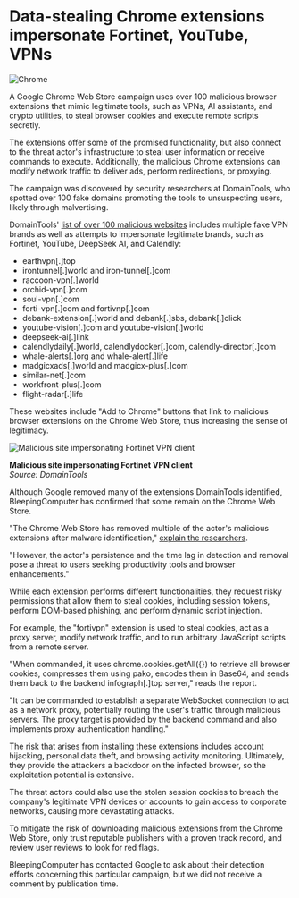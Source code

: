 # Data-stealing Chrome extensions impersonate Fortinet, YouTube, VPNs

![Chrome](https://www.bleepstatic.com/content/hl-images/2021/09/23/Chrome_flare.jpg)

A Google Chrome Web Store campaign uses over 100 malicious browser extensions that mimic legitimate tools, such as VPNs, AI assistants, and crypto utilities, to steal browser cookies and execute remote scripts secretly.

The extensions offer some of the promised functionality, but also connect to the threat actor's infrastructure to steal user information or receive commands to execute. Additionally, the malicious Chrome extensions can modify network traffic to deliver ads, perform redirections, or proxying.

The campaign was discovered by security researchers at DomainTools, who spotted over 100 fake domains promoting the tools to unsuspecting users, likely through malvertising.

DomainTools' [list of over 100 malicious websites](https://github.com/DomainTools/SecuritySnacks/blob/main/2025/DualFunction-Malware-Chrome-Extensions) includes multiple fake VPN brands as well as attempts to impersonate legitimate brands, such as Fortinet, YouTube, DeepSeek AI, and Calendly:

* earthvpn\[.\]top
* irontunnel\[.\]world and iron-tunnel\[.\]com
* raccoon-vpn\[.\]world
* orchid-vpn\[.\]com
* soul-vpn\[.\]com
* forti-vpn\[.\]com and fortivnp\[.\]com
* debank-extension\[.\]world and debank\[.\]sbs, debank\[.\]click
* youtube-vision\[.\]com and youtube-vision\[.\]world
* deepseek-ai\[.\]link
* calendlydaily\[.\]world, calendlydocker\[.\]com, calendly-director\[.\]com
* whale-alerts\[.\]org and whale-alert\[.\]life
* madgicxads\[.\]world and madgicx-plus\[.\]com
* similar-net\[.\]com
* workfront-plus\[.\]com
* flight-radar\[.\]life

These websites include "Add to Chrome" buttons that link to malicious browser extensions on the Chrome Web Store, thus increasing the sense of legitimacy.

![Malicious site impersonating Fortinet VPN client](https://www.bleepstatic.com/images/news/security/c/chrome-extensions/100-extensions/fortivpn.jpg)

**Malicious site impersonating Fortinet VPN client**  
_Source: DomainTools_

Although Google removed many of the extensions DomainTools identified, BleepingComputer has confirmed that some remain on the Chrome Web Store.

"The Chrome Web Store has removed multiple of the actor's malicious extensions after malware identification," [explain the researchers](https://dti.domaintools.com/dual-function-malware-chrome-extensions/).

"However, the actor's persistence and the time lag in detection and removal pose a threat to users seeking productivity tools and browser enhancements."

While each extension performs different functionalities, they request risky permissions that allow them to steal cookies, including session tokens, perform DOM-based phishing, and perform dynamic script injection.

For example, the "fortivpn" extension is used to steal cookies, act as a proxy server, modify network traffic, and to run arbitrary JavaScript scripts from a remote server.

"When commanded, it uses chrome.cookies.getAll({}) to retrieve all browser cookies, compresses them using pako, encodes them in Base64, and sends them back to the backend infograph\[.\]top server," reads the report.

"It can be commanded to establish a separate WebSocket connection to act as a network proxy, potentially routing the user's traffic through malicious servers. The proxy target is provided by the backend command and also implements proxy authentication handling."

The risk that arises from installing these extensions includes account hijacking, personal data theft, and browsing activity monitoring. Ultimately, they provide the attackers a backdoor on the infected browser, so the exploitation potential is extensive.

The threat actors could also use the stolen session cookies to breach the company's legitimate VPN devices or accounts to gain access to corporate networks, causing more devastating attacks.

To mitigate the risk of downloading malicious extensions from the Chrome Web Store, only trust reputable publishers with a proven track record, and review user reviews to look for red flags.

BleepingComputer has contacted Google to ask about their detection efforts concerning this particular campaign, but we did not receive a comment by publication time.